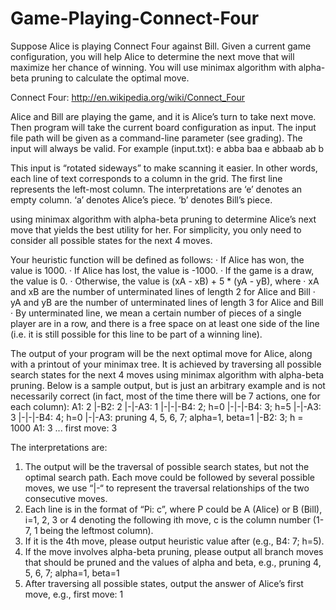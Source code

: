 Game-Playing-Connect-Four
=========================

Suppose Alice is playing Connect Four against Bill. Given a current game configuration,
you will help Alice to determine the next move that will maximize her chance of winning.
You will use minimax algorithm with alpha-beta pruning to calculate the optimal move.

Connect Four: http://en.wikipedia.org/wiki/Connect_Four

Alice and Bill are playing the game, and it is Alice’s turn to take next move. 
Then program will take the current board configuration as input.
The input file path will be given as a command-line
parameter (see grading). The input will always be valid. For example (input.txt):
e
abba
baa
e
abbaab
ab
b

This input is “rotated sideways” to make scanning it easier. In other words, each line of
text corresponds to a column in the grid. The first line represents the left-most column.
The interpretations are
‘e’ denotes an empty column.
‘a’ denotes Alice’s piece.
‘b’ denotes Bill’s piece.

using minimax algorithm with alpha-beta pruning to determine Alice’s
next move that yields the best utility for her. For simplicity, you only need to
consider all possible states for the next 4 moves.


Your heuristic function will be defined as follows:
· If Alice has won, the value is 1000.
· If Alice has lost, the value is -1000.
· If the game is a draw, the value is 0.
· Otherwise, the value is (xA - xB) + 5 * (yA - yB), where
· xA and xB are the number of unterminated lines of length 2 for Alice and Bill
· yA and yB are the number of unterminated lines of length 3 for Alice and Bill
· By unterminated line, we mean a certain number of pieces of a single player are
in a row, and there is a free space on at least one side of the line (i.e. it is still
possible for this line to be part of a winning line).


The output of your program will be the next optimal move for Alice, along with a
printout of your minimax tree. It is achieved by traversing all possible search states for
the next 4 moves using minimax algorithm with alpha-beta pruning. Below is a sample
output, but is just an arbitrary example and is not necessarily correct (in fact, most of
the time there will be 7 actions, one for each column):
A1: 2
|-B2: 2
|-|-A3: 1
|-|-|-B4: 2; h=0
|-|-|-B4: 3; h=5
|-|-A3: 3
|-|-|-B4: 4; h=0
|-|-A3: pruning 4, 5, 6, 7; alpha=1, beta=1
|-B2: 3; h = 1000
A1: 3
...
first move: 3

The interpretations are:
1. The output will be the traversal of possible search states, but not the optimal search
path. Each move could be followed by several possible moves, we use “|-“ to
represent the traversal relationships of the two consecutive moves.
2. Each line is in the format of “Pi: c”, where P could be A (Alice) or B (Bill), i=1,
2, 3 or 4 denoting the following ith move, c is the column number (1-7, 1 being
the leftmost column).
3. If it is the 4th move, please output heuristic value after (e.g., B4: 7; h=5).
4. If the move involves alpha-beta pruning, please output all branch moves that should
be pruned and the values of alpha and beta, e.g., pruning 4, 5, 6, 7; alpha=1,
beta=1
5. After traversing all possible states, output the answer of Alice’s first move, e.g., first
move: 1
